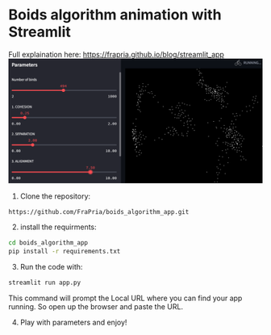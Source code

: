 # Boids algorithm animation with Streamlit
Full explaination here: https://frapria.github.io/blog/streamlit_app 
![app](app_screen2.png)

1. Clone the repository:
```sh
https://github.com/FraPria/boids_algorithm_app.git
```

2. install the requirments:
```sh
cd boids_algorithm_app
pip install -r requirements.txt
```

3. Run the code with:
```sh
streamlit run app.py 
```
This command will prompt the Local URL where you can find your app running. So open up the browser and paste the URL.


4. Play with parameters and enjoy!
